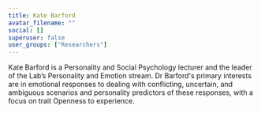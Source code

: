 ```yaml
---
title: Kate Barford
avatar_filename: ""
social: []
superuser: false
user_groups: ["Researchers"]
---
```

Kate Barford is a Personality and Social Psychology lecturer and the leader of the Lab’s Personality and Emotion stream. Dr Barford's primary interests are in emotional responses to dealing with conflicting, uncertain, and ambiguous scenarios and personality predictors of these responses, with a focus on trait Openness to experience.

